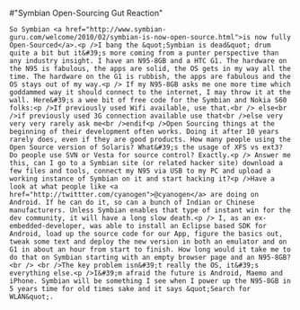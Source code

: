 #"Symbian Open-Sourcing Gut Reaction"


    So Symbian <a href="http://www.symbian-guru.com/welcome/2010/02/symbian-is-now-open-source.html">is now fully Open-Sourced</a>.<p />I bang the &quot;Symbian is dead&quot; drum quite a bit but it&#39;s more coming from a punter perspective than any industry insight. I have an N95-8GB and a HTC G1. The hardware on the N95 is fabulous, the apps are solid, the OS gets in my way all the time. The hardware on the G1 is rubbish, the apps are fabulous and the OS stays out of my way.<p /> If my N95-8GB asks me one more time which goddammed way it should connect to the internet, I may throw it at the wall. Here&#39;s a wee bit of free code for the Symbian and Nokia S60 folks:<p />If previously used Wifi available, use that.<br /> else<br />if previously used 3G connection available use that<br />else very very very rarely ask me<br />endif<p />Open Sourcing things at the beginning of their development often works. Doing it after 10 years rarely does, even if they are good products. How many people using the Open Source version of Solaris? What&#39;s the usage of XFS vs ext3? Do people use SVN or Vesta for source control? Exactly.<p /> Answer me this, can I go to a Symbian site (or related hacker site) download a few files and tools, connect my N95 via USB to my PC and upload a working instance of Symbian on it and start hacking it?<p />Have a look at what people like <a href="http://twittter.com/cyanogen">@cyanogen</a> are doing on Android. If he can do it, so can a bunch of Indian or Chinese manufacturers. Unless Symbian enables that type of instant win for the dev community, it will have a long slow death.<p /> I, as an ex-embedded-developer, was able to install an Eclipse based SDK for Android, load up the source code for our App, figure the basics out, tweak some text and deploy the new version in both an emulator and on G1 in about an hour from start to finish. How long would it take me to do that on Symbian starting with an empty browser page and an N95-8GB?<br /> <br />The key problem isn&#39;t really the OS, it&#39;s everything else.<p />I&#39;m afraid the future is Android, Maemo and iPhone. Symbian will be something I see when I power up the N95-8GB in 5 years time for old times sake and it says &quot;Search for WLAN&quot;.
  